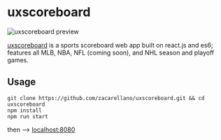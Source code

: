
# uxscoreboard

![uxscoreboard preview](https://uxscoreboard.com/assets/img/other/uxscoreboard_preview.png)

[uxscoreboard](https://uxscoreboard.com) is a sports scoreboard web app built on react.js and es6; features all MLB, NBA, NFL (coming soon), and NHL season and playoff games.

## Usage
```
git clone https://github.com/zacarellano/uxscoreboard.git && cd uxscoreboard
npm install
npm run start
```
then --> [localhost:8080](http://localhost:8080)
